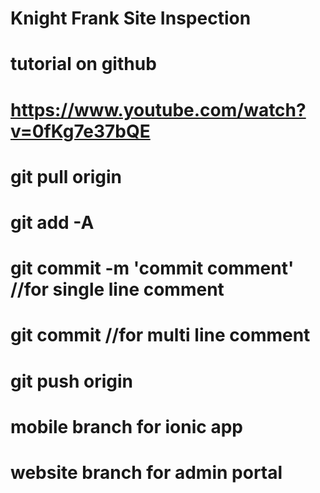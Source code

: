 # Knight Frank Site Inspection

# tutorial on github
# https://www.youtube.com/watch?v=0fKg7e37bQE

# git pull origin <branch>
# git add -A
# git commit -m 'commit comment' //for single line comment
# git commit //for multi line comment
# git push origin <branch>

# mobile branch for ionic app
# website branch for admin portal